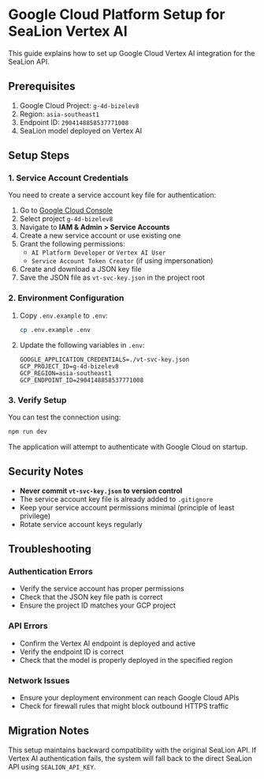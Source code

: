 # Google Cloud Platform Setup for SeaLion Vertex AI

This guide explains how to set up Google Cloud Vertex AI integration for the SeaLion API.

## Prerequisites

1. Google Cloud Project: `g-4d-bizelev8`
2. Region: `asia-southeast1`
3. Endpoint ID: `2904148858537771008`
4. SeaLion model deployed on Vertex AI

## Setup Steps

### 1. Service Account Credentials

You need to create a service account key file for authentication:

1. Go to [Google Cloud Console](https://console.cloud.google.com/)
2. Select project `g-4d-bizelev8`
3. Navigate to **IAM & Admin > Service Accounts**
4. Create a new service account or use existing one
5. Grant the following permissions:
   - `AI Platform Developer` or `Vertex AI User`
   - `Service Account Token Creator` (if using impersonation)
6. Create and download a JSON key file
7. Save the JSON file as `vt-svc-key.json` in the project root

### 2. Environment Configuration

1. Copy `.env.example` to `.env`:
   ```bash
   cp .env.example .env
   ```

2. Update the following variables in `.env`:
   ```env
   GOOGLE_APPLICATION_CREDENTIALS=./vt-svc-key.json
   GCP_PROJECT_ID=g-4d-bizelev8
   GCP_REGION=asia-southeast1
   GCP_ENDPOINT_ID=2904148858537771008
   ```

### 3. Verify Setup

You can test the connection using:
```bash
npm run dev
```

The application will attempt to authenticate with Google Cloud on startup.

## Security Notes

- **Never commit `vt-svc-key.json` to version control**
- The service account key file is already added to `.gitignore`
- Keep your service account permissions minimal (principle of least privilege)
- Rotate service account keys regularly

## Troubleshooting

### Authentication Errors
- Verify the service account has proper permissions
- Check that the JSON key file path is correct
- Ensure the project ID matches your GCP project

### API Errors
- Confirm the Vertex AI endpoint is deployed and active
- Verify the endpoint ID is correct
- Check that the model is properly deployed in the specified region

### Network Issues
- Ensure your deployment environment can reach Google Cloud APIs
- Check for firewall rules that might block outbound HTTPS traffic

## Migration Notes

This setup maintains backward compatibility with the original SeaLion API. If Vertex AI authentication fails, the system will fall back to the direct SeaLion API using `SEALION_API_KEY`.